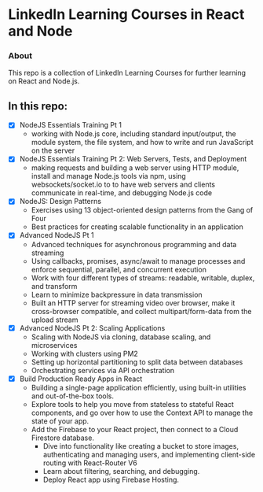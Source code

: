 # LinkedIn Learning Courses in React and Node

### About

This repo is a collection of LinkedIn Learning Courses for further learning on React and Node.js.

## In this repo:

- [x] NodeJS Essentials Training Pt 1
  - working with Node.js core, including standard input/output, the module system, the file system, and how to write and run JavaScript on the server
- [x] NodeJS Essentials Training Pt 2: Web Servers, Tests, and Deployment
  - making requests and building a web server using HTTP module, install and manage Node.js tools via npm, using websockets/socket.io to to have web servers and clients communicate in real-time, and debugging Node.js code
- [x] NodeJS: Design Patterns
  - Exercises using 13 object-oriented design patterns from the Gang of Four
  - Best practices for creating scalable functionality in an application
- [x] Advanced NodeJS Pt 1
  - Advanced techniques for asynchronous programming and data streaming
  - Using callbacks, promises, async/await to manage processes and enforce sequential, parallel, and concurrent execution
  - Work with four different types of streams: readable, writable, duplex, and transform
  - Learn to minimize backpressure in data transmission
  - Built an HTTP server for streaming video over browser, make it cross-browser compatible, and collect multipart/form-data from the upload stream
- [x] Advanced NodeJS Pt 2: Scaling Applications
  - Scaling with NodeJS via cloning, database scaling, and microservices
  - Working with clusters using PM2
  - Setting up horizontal partitioning to split data between databases
  - Orchestrating services via API orchestration
- [x] Build Production Ready Apps in React
  - Building a single-page application efficiently, using built-in utilities and out-of-the-box tools.
  - Explore tools to help you move from stateless to stateful React components, and go over how to use the Context API to manage the state of your app.
  - Add the Firebase to your React project, then connect to a Cloud Firestore database. 
    - Dive into functionality like creating a bucket to store images, authenticating and managing users, and implementing client-side routing with React-Router V6
    - Learn about filtering, searching, and debugging. 
    - Deploy React app using Firebase Hosting.